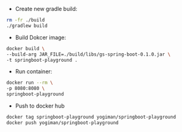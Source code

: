 - Create new gradle build:

``` bash
rm -fr ./build
./gradlew build
```

- Build Dokcer image:

```bash
docker build \
--build-arg JAR_FILE=./build/libs/gs-spring-boot-0.1.0.jar \
-t springboot-playground .
```

- Run container:

``` bash
docker run --rm \
-p 8080:8080 \
springboot-playground
```

- Push to docker hub

``` bash
docker tag springboot-playground yogiman/springboot-playground
docker push yogiman/springboot-playground
```
